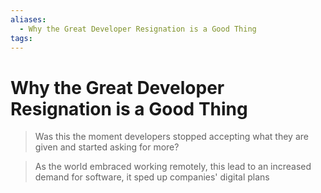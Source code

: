 ```yaml
---
aliases:
  - Why the Great Developer Resignation is a Good Thing
tags: 
---
```


# Why the Great Developer Resignation is a Good Thing

> Was this the moment developers stopped accepting what they are given and started asking for more?

> As the world embraced working remotely, this lead to an increased demand for software, it sped up companies&#39; digital plans

